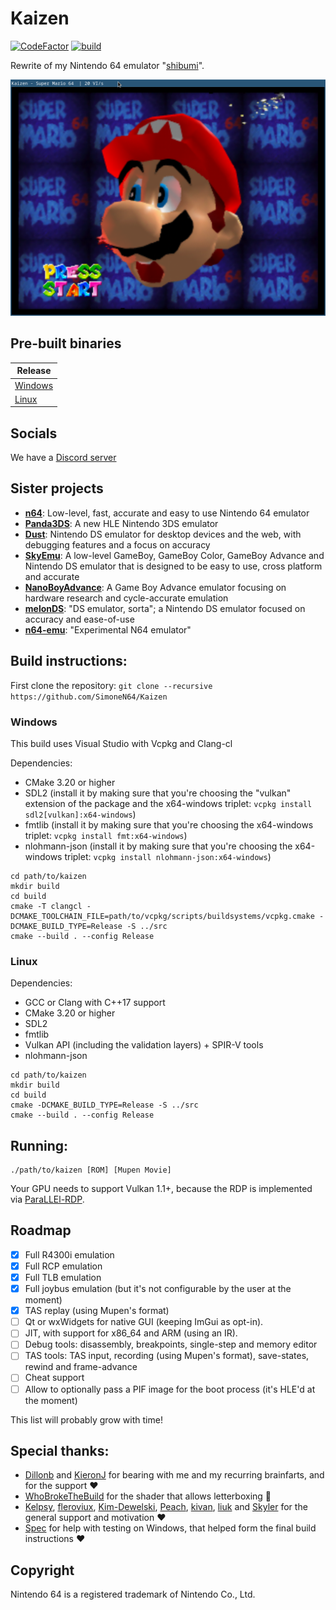 # Kaizen

[![CodeFactor](https://www.codefactor.io/repository/github/SimoneN64/Kaizen/badge/master)](https://www.codefactor.io/repository/github/SimoneN64/Kaizen/overview/master)
[![build](https://github.com/SimoneN64/Kaizen/actions/workflows/build.yml/badge.svg)](https://github.com/SimoneN64/Kaizen/actions/workflows/build.yml)

Rewrite of my Nintendo 64 emulator "[shibumi](https://github.com/SimoneN64/shibumi)".

![Mario's face](resources/mario.png?raw=true)

## Pre-built binaries
| Release                                                                                    |
|--------------------------------------------------------------------------------------------|
| [Windows](https://nightly.link/SimoneN64/Kaizen/workflows/build/master/kaizen-windows.zip) |
| [ Linux ](https://nightly.link/SimoneN64/Kaizen/workflows/build/master/kaizen-linux.zip)   |

## Socials
We have a [Discord server](https://discord.gg/hxz6PPcM)

## Sister projects
- [**n64**](https://github.com/dillonb/n64): Low-level, fast, accurate and easy to use Nintendo 64 emulator
- [**Panda3DS**](https://github.com/wheremyfoodat/Panda3DS): A new HLE Nintendo 3DS emulator
- [**Dust**](https://github.com/kelpsyberry/dust): Nintendo DS emulator for desktop devices and the web, with debugging features and a focus on accuracy
- [**SkyEmu**](https://github.com/skylersaleh/SkyEmu): A low-level GameBoy, GameBoy Color, GameBoy Advance and Nintendo DS emulator that is designed to be easy to use, cross platform and accurate
- [**NanoBoyAdvance**](https://github.com/nba-emu/NanoBoyAdvance): A Game Boy Advance emulator focusing on hardware research and cycle-accurate emulation
- [**melonDS**](https://github.com/melonDS-emu/melonDS): "DS emulator, sorta"; a Nintendo DS emulator focused on accuracy and ease-of-use
- [**n64-emu**](https://github.com/kmc-jp/n64-emu): "Experimental N64 emulator"

## Build instructions:
First clone the repository: `git clone --recursive https://github.com/SimoneN64/Kaizen`

### Windows

This build uses Visual Studio with Vcpkg and Clang-cl

Dependencies:
- CMake 3.20 or higher
- SDL2 (install it by making sure that you're choosing the "vulkan" extension of the package and the x64-windows triplet: `vcpkg install sdl2[vulkan]:x64-windows`)
- fmtlib (install it by making sure that you're choosing the x64-windows triplet: `vcpkg install fmt:x64-windows`)
- nlohmann-json (install it by making sure that you're choosing the x64-windows triplet: `vcpkg install nlohmann-json:x64-windows`)

```
cd path/to/kaizen
mkdir build
cd build
cmake -T clangcl -DCMAKE_TOOLCHAIN_FILE=path/to/vcpkg/scripts/buildsystems/vcpkg.cmake -DCMAKE_BUILD_TYPE=Release -S ../src
cmake --build . --config Release
```

### Linux

Dependencies:
- GCC or Clang with C++17 support
- CMake 3.20 or higher
- SDL2
- fmtlib
- Vulkan API (including the validation layers) + SPIR-V tools
- nlohmann-json

```
cd path/to/kaizen
mkdir build
cd build
cmake -DCMAKE_BUILD_TYPE=Release -S ../src
cmake --build . --config Release
```

## Running:
```
./path/to/kaizen [ROM] [Mupen Movie]
```

Your GPU needs to support Vulkan 1.1+, because the RDP is implemented via [ParaLLEl-RDP](https://github.com/Themaister/parallel-rdp).

## Roadmap
- [x] Full R4300i emulation
- [x] Full RCP emulation
- [x] Full TLB emulation
- [x] Full joybus emulation (but it's not configurable by the user at the moment)
- [x] TAS replay (using Mupen's format)
- [ ] Qt or wxWidgets for native GUI (keeping ImGui as opt-in).
- [ ] JIT, with support for x86_64 and ARM (using an IR).
- [ ] Debug tools: disassembly, breakpoints, single-step and memory editor
- [ ] TAS tools: TAS input, recording (using Mupen's format), save-states, rewind and frame-advance
- [ ] Cheat support
- [ ] Allow to optionally pass a PIF image for the boot process (it's HLE'd at the moment)

This list will probably grow with time!

## Special thanks:

- [Dillonb](https://github.com/Dillonb) and [KieronJ](https://github.com/KieronJ) for bearing with me and my recurring brainfarts, and for the support :heart:
- [WhoBrokeTheBuild](https://github.com/WhoBrokeTheBuild) for the shader that allows letterboxing :rocket:
- [Kelpsy](https://github.com/kelpsyberry), [fleroviux](https://github.com/fleroviux), [Kim-Dewelski](https://github.com/Kim-Dewelski), [Peach](https://github.com/wheremyfoodat/),
  [kivan](https://github.com/kivan117), [liuk](https://github.com/liuk7071) and [Skyler](https://github.com/skylersaleh) for the general support and motivation :heart:
- [Spec](https://github.com/spec-chum/) for help with testing on Windows, that helped form the final build instructions :heart:

## Copyright

Nintendo 64 is a registered trademark of Nintendo Co., Ltd.
